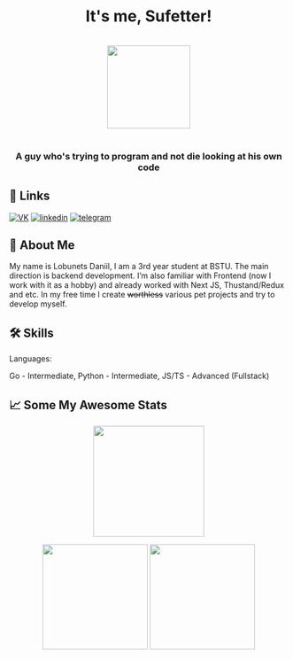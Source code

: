 <div align="center"><h1>It's me, Sufetter!</h1>
  
  <br/>
  <img src="https://www.icegif.com/wp-content/uploads/2023/06/icegif-301.gif"  height="150" width ="150">
  <br/>
 <br/>
 <h3>A guy who's trying to program and not die looking at his own code</h3>
  
</div>

 



## 🔗 Links
[![VK](https://img.shields.io/badge/vk-0077ff?style=for-the-badge&logo=vk&logoColor=white)](https://vk.com/mrhenschel)
[![linkedin](https://img.shields.io/badge/linkedin-0A66C2?style=for-the-badge&logo=linkedin&logoColor=white)](https://www.linkedin.com/in/daniil-lobunets/)
[![telegram](https://img.shields.io/badge/telegram-1DA1F2?style=for-the-badge&logo=telegram&logoColor=white)](https://t.me/mrhenschel)


## 🚀 About Me

My name is Lobunets Daniil, I am a 3rd year student at BSTU. The main direction is backend development. 
I’m also familiar with Frontend (now I work with it as a hobby) and already worked with Next JS, Thustand/Redux and etc.
In my free time I create ~~worthless~~ various pet projects and try to develop myself.


## 🛠 Skills
Languages:

Go - Intermediate,
Python - Intermediate,
JS/TS - Advanced (Fullstack)



## 📈 Some My Awesome Stats

<p align="center">
<img src="https://streak-stats.demolab.com?user=sufetter&theme=nightowl&hide_border=true"  height="200" >
</p>

<p align="center">
<img src="https://github-readme-stats.vercel.app/api/top-langs/?username=sufetter&layout=compact&theme=tokyonight&hide_border=true"  height="190" > <img src="https://github-readme-stats.vercel.app/api?username=sufetter&show_icons=true&theme=tokyonight&hide_border=true"  height="190" > 

</p>





